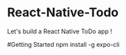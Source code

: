 # React-Native-Todo
Let's build a React Native ToDo app !

#Getting Started
npm install -g expo-cli
